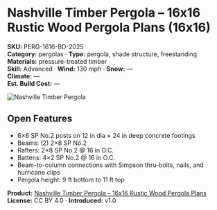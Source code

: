 # Nashville Timber Pergola – 16x16 Rustic Wood Pergola Plans (16x16)
**SKU:** PERG-1616-BD-2025  
**Category:** pergolas · **Type:** pergola, shade structure, freestanding  
**Materials:** pressure-treated timber  
**Skill:** Advanced · **Wind:** 130 mph · **Snow:** —  
**Climate:** —  
**Est. Build Cost:** —

![Nashville Timber Pergola](https://i.etsystatic.com/59867749/r/il/52c566/7011273140/il_fullxfull.7011273140_fonh.jpg)

## Open Features
- 6×6 SP No.2 posts on 12 in dia × 24 in deep concrete footings
- Beams: (2) 2×8 SP No.2
- Rafters: 2×8 SP No.2 @ 16 in O.C.
- Battens: 4×2 SP No.2 @ 16 in O.C.
- Beam-to-column connections with Simpson thru-bolts, nails, and hurricane clips
- Pergola height: 9 ft bottom to 11 ft top

**Product:** [Nashville Timber Pergola – 16x16 Rustic Wood Pergola Plans](https://bamboodesigns.shop/products/nashville-timber-pergola-16x16)  
**License:** CC BY 4.0 · **Introduced:** v1.0
